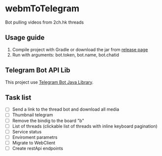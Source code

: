 # webmToTelegram
Bot pulling videos from 2ch.hk threads
## Usage guide
1. Compile project with Gradle or download the jar from [release page](https://github.com/x674/webmToTelegram/releases)
2. Run with arguments: bot.token, bot.name, bot.chatid
## Telegram Bot API Lib
This project use [Telegram Bot Java Library](https://github.com/rubenlagus/TelegramBots).

## Task list
- [ ] Send a link to the thread bot and download all media
- [ ] Thumbnail telegram
- [ ] Remove the bindig to the board "b"
- [ ] List of threads (clickable list of threads with inline keyboard pagination)
- [ ] Service status
- [ ] Enviroment parametrs
- [ ] Migrate to WebClient
- [ ] Create restApi endpoints